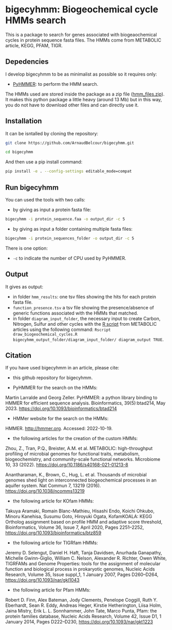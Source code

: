 # bigecyhmm: Biogeochemical cycle HMMs search

This is a package to search for genes associated with biogeaochemical cycles in protein sequence fasta files. The HMMs come from METABOLIC article, KEGG, PFAM, TIGR.

## Depedencies

I develop bigecyhmm to be as minimalist as possible so it requires only:

- [PyHMMER](https://github.com/althonos/pyhmmer): to perform the HMM search.

The HMMs used are stored inside the package as a zip file ([hmm_files.zip](https://github.com/ArnaudBelcour/bigecyhmm/tree/main/bigecyhmm/hmm_databases)). It makes this python package a little heavy (around 13 Mb) but in this way, you do not have to download other files and can directly use it.

## Installation

It can be isntalled by cloning the repository:

```sh
git clone https://github.com/ArnaudBelcour/bigecyhmm.git

cd bigecyhmm
```

And then use a pip install command:

```sh
pip install -e . --config-settings editable_mode=compat

```

## Run bigecyhmm

You can used the tools with two calls:

- by giving as input a protein fasta file:

```sh
bigecyhmm -i protein_sequence.faa -o output_dir -c 5
```

- by giving as input a folder containing multiple fasta files:

```sh
bigecyhmm -i protein_sequences_folder -o output_dir -c 5
```

There is one option:

* `-c` to indicate the number of CPU used by PyHMMER.

## Output

It gives as output:

- in folder `hmm_results`: one tsv files showing the hits for each protein fasta file.
- `function_presence.tsv` a tsv file showing the presence/absence of generic functions associated with the HMMs that matched.
- in folder `diagram_input_folder`, the necessary input to create Carbon, Nitrogen, Sulfur and other cycles with the [R script](https://github.com/AnantharamanLab/METABOLIC/blob/master/draw_biogeochemical_cycles.R) from METABOLIC articles using the following command: `Rscript draw_biogeochemical_cycles.R bigecyhmm_output_folder/diagram_input_folder/ diagram_output TRUE`.


## Citation

If you have used bigecyhmm in an article, please cite:

- this github repository for bigecyhmm.

- PyHMMER for the search on the HMMs:

Martin Larralde and Georg Zeller. PyHMMER: a python library binding to HMMER for efficient sequence analysis. Bioinformatics, 39(5):btad214, May 2023.  https://doi.org/10.1093/bioinformatics/btad214

- HMMer website for the search on the HMMs:

HMMER. http://hmmer.org. Accessed: 2022-10-19.

- the following articles for the creation of the custom HMMs:

Zhou, Z., Tran, P.Q., Breister, A.M. et al. METABOLIC: high-throughput profiling of microbial genomes for functional traits, metabolism, biogeochemistry, and community-scale functional networks. Microbiome 10, 33 (2022). https://doi.org/10.1186/s40168-021-01213-8

Anantharaman, K., Brown, C., Hug, L. et al. Thousands of microbial genomes shed light on interconnected biogeochemical processes in an aquifer system. Nat Commun 7, 13219 (2016). https://doi.org/10.1038/ncomms13219

- the following article for KOfam HMMs:

Takuya Aramaki, Romain Blanc-Mathieu, Hisashi Endo, Koichi Ohkubo, Minoru Kanehisa, Susumu Goto, Hiroyuki Ogata, KofamKOALA: KEGG Ortholog assignment based on profile HMM and adaptive score threshold, Bioinformatics, Volume 36, Issue 7, April 2020, Pages 2251–2252, https://doi.org/10.1093/bioinformatics/btz859

- the following article for TIGRfam HMMs:

Jeremy D. Selengut, Daniel H. Haft, Tanja Davidsen, Anurhada Ganapathy, Michelle Gwinn-Giglio, William C. Nelson, Alexander R. Richter, Owen White, TIGRFAMs and Genome Properties: tools for the assignment of molecular function and biological process in prokaryotic genomes, Nucleic Acids Research, Volume 35, Issue suppl_1, 1 January 2007, Pages D260–D264, https://doi.org/10.1093/nar/gkl1043

- the following article for Pfam HMMs:

Robert D. Finn, Alex Bateman, Jody Clements, Penelope Coggill, Ruth Y. Eberhardt, Sean R. Eddy, Andreas Heger, Kirstie Hetherington, Liisa Holm, Jaina Mistry, Erik L. L. Sonnhammer, John Tate, Marco Punta, Pfam: the protein families database, Nucleic Acids Research, Volume 42, Issue D1, 1 January 2014, Pages D222–D230, https://doi.org/10.1093/nar/gkt1223